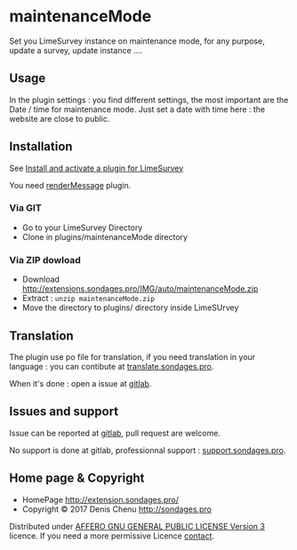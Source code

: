 maintenanceMode
===============

Set you LimeSurvey instance on maintenance mode, for any purpose, update a survey, update instance ....

## Usage

In the plugin settings : you find different settings, the most important are the Date / time for maintenance mode. Just set a date with time here : the website are close to public.

## Installation

See [Install and activate a plugin for LimeSurvey](http://extensions.sondages.pro/install-and-activate-a-plugin-for-limesurvey.html)

You need [renderMessage](https://gitlab.com/SondagesPro/coreAndTools/renderMessage) plugin.

### Via GIT
- Go to your LimeSurvey Directory
- Clone in plugins/maintenanceMode directory

### Via ZIP dowload
- Download <http://extensions.sondages.pro/IMG/auto/maintenanceMode.zip>
- Extract : `unzip maintenanceMode.zip`
- Move the directory to plugins/ directory inside LimeSUrvey

## Translation

The plugin use po file for translation, if you need translation in your language : you can contibute at [translate.sondages.pro](https://translate.sondages.pro/projects/maintenancemode/).

When it's done : open a issue at [gitlab](https://gitlab.com/SondagesPro/coreAndTools/renderMessage/issues).

## Issues and support

Issue can be reported at [gitlab](https://gitlab.com/SondagesPro/coreAndTools/renderMessage/issues), pull request are welcome.

No support is done at gitlab, professionnal support : [support.sondages.pro](https://support.sondages.pro/).

## Home page & Copyright

- HomePage <http://extension.sondages.pro/>
- Copyright © 2017 Denis Chenu <http://sondages.pro>

Distributed under [AFFERO GNU GENERAL PUBLIC LICENSE Version 3](http://www.gnu.org/licenses/agpl.txt) licence.
If you need a more permissive Licence [contact](http://extensions.sondages.pro/about/contact.html).
